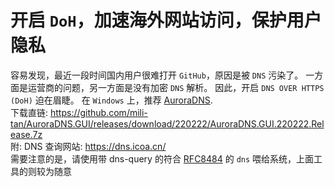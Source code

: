 # 开启 `DoH`，加速海外网站访问，保护用户隐私
容易发现，最近一段时间国内用户很难打开 `GitHub`，原因是被 `DNS` 污染了。 一方面是运营商的问题，另一方面是没有加密 `DNS` 解析。
因此，开启 `DNS OVER HTTPS (DoH)` 迫在眉睫。
在 `Windows` 上，推荐 [AuroraDNS](https://github.com/mili-tan/AuroraDNS.GUI/).   
下载直链: <https://github.com/mili-tan/AuroraDNS.GUI/releases/download/220222/AuroraDNS.GUI.220222.Release.7z>  
附: DNS 查询网站: <https://dns.icoa.cn/>  
需要注意的是，请使用带 dns-query 的符合 [RFC8484](http://mirrors.nju.edu.cn/rfc/rfc8484.html) 的 `dns` 喂给系统，上面工具的则较为随意
